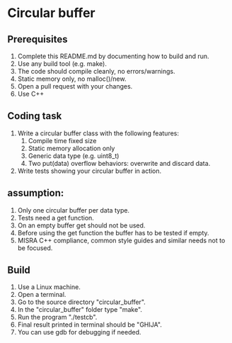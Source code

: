 # Circular buffer

## Prerequisites

1. Complete this README.md by documenting how to build and run.
2. Use any build tool (e.g. make).
3. The code should compile cleanly, no errors/warnings.
4. Static memory only, no malloc()/new.
5. Open a pull request with your changes.
6. Use C++

## Coding task

1. Write a circular buffer class with the following features:
    1. Compile time fixed size
    2. Static memory allocation only
    3. Generic data type (e.g. uint8_t)
    4. Two put(data) overflow behaviors: overwrite and discard data.
2. Write tests showing your circular buffer in action.

## assumption: 

1. Only one circular buffer per data type.
2. Tests need a get function. 
3. On an empty buffer get should not be used. 
3. Before using the get function the buffer has to be tested if empty. 
4. MISRA C++ compliance, common style guides and similar needs not to be focused. 

## Build

1. Use a Linux machine. 
2. Open a terminal.  
3. Go to the source directory "circular_buffer".
3. In the "circular_buffer" folder type "make".
5. Run the program "./testcb".
6. Final result printed in terminal should be "GHIJA".
7. You can use gdb for debugging if needed.

